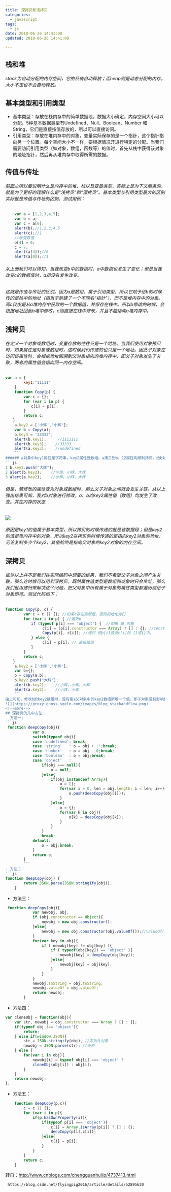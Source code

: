```yaml
---
title: 深拷贝和浅拷贝
categories:
  - javascript
tags:
  - js
date: 2018-06-26 14:41:08
updated: 2018-06-26 14:41:08

---
```

## 栈和堆
###### stack为自动分配的内存空间，它由系统自动释放；而heap则是动态分配的内存，大小不定也不会自动释放。
 
## 基本类型和引用类型
 - 基本类型：存放在栈内存中的简单数据段，数据大小确定，内存空间大小可以分配。5种基本数据类型有Undefined、Null、Boolean、Number 和 String，它们是直接按值存放的，所以可以直接访问。
 - 引用类型：存放在堆内存中的对象，变量实际保存的是一个指针，这个指针指向另一个位置。每个空间大小不一样，要根据情况开进行特定的分配。当我们需要访问引用类型（如对象，数组，函数等）的值时，首先从栈中获得该对象的地址指针，然后再从堆内存中取得所需的数据。

## 传值与传址
###### 前面之所以要说明什么是内存中的堆、栈以及变量类型，实际上是为下文服务的，就是为了更好的理解什么是“浅拷贝”和“深拷贝”。基本类型与引用类型最大的区别实际就是传值与传址的区别。测试用例：
```js
	var a = [1,2,3,4,5];
    var b = a;
    var c = a[0];
    alert(b);//1,2,3,4,5
    alert(c);//1
    //改变数值
    b[4] = 6;
    c = 7;
    alert(a[4]);//6
    alert(a[0]);//1
```
###### 从上面我们可以得知，当我改变b中的数据时，a中数据也发生了变化；但是当我改变c的数据值时，a却没有发生改变。
###### 这就是传值与传址的区别。因为a是数组，属于引用类型，所以它赋予给b的时候传的是栈中的地址（相当于新建了一个不同名“指针”），而不是堆内存中的对象。而c仅仅是从a堆内存中获取的一个数据值，并保存在栈中。所以b修改的时候，会根据地址回到a堆中修改，c则直接在栈中修改，并且不能指向a堆内存中。

## 浅拷贝
###### 在定义一个对象或数组时，变量存放的往往只是一个地址。当我们使用对象拷贝时，如果属性是对象或数组时，这时候我们传递的也只是一个地址。因此子对象在访问该属性时，会根据地址回溯到父对象指向的堆内存中，即父子对象发生了关联，两者的属性值会指向同一内存空间。
```js
var a = {
        key1:"11111"
    }
    function Copy(p) {
        var c = {};
        for (var i in p) { 
        　　c[i] = p[i];
        }
        return c;
　　}
    a.key2 = ['小辉','小辉'];
    var b = Copy(a);
	b.key3 = '33333';
    alert(b.key1);     //1111111
    alert(b.key3);    //33333
    alert(a.key3);    //undefined
    ```
###### a对象中key1属性是字符串，key2属性是数组。a拷贝到b，12属性均顺利拷贝。给b对象新增一个字符串类型的属性key3时，b能正常修改，而a中无定义。说明子对象的key3（基本类型）并没有关联到父对象中，所以undefined。
```js
1 b.key2.push("大辉");
2 alert(b.key2);    //小辉，小辉，大辉
3 alert(a.key2);    //小辉，小辉，大辉
```
###### 但是，若修改的属性变为对象或数组时，那么父子对象之间就会发生关联。从以上弹出结果可知，我对b对象进行修改，a、b的key2属性值（数组）均发生了改变。其在内存的状态.
![](https://proxy.qnoss.seeln.com/images/blog_stackandflow2.png)
###### 原因是key1的值属于基本类型，所以拷贝的时候传递的就是该数据段；但是key2的值是堆内存中的对象，所以key2在拷贝的时候传递的是指向key2对象的地址，无论复制多少个key2，其值始终是指向父对象的key2对象的内存空间。

## 深拷贝
###### 或许以上并不是我们在实际编码中想要的结果，我们不希望父子对象之间产生关联，那么这时候可以用到深拷贝。既然属性值类型是数组和或象时只会传址，那么我们就用递归来解决这个问题，把父对象中所有属于对象的属性类型都遍历赋给子对象即可。测试代码如下：
```js
function Copy(p, c) {
        var c = c || {}; //如果c存在则赋值，否则初始化为{}
        for (var i in p) { //遍历p
        　　if (typeof p[i] === 'object') {  //如果 是 对象 
        　　　　　c[i] = (p[i].constructor === Array) ? [] : {}; //constructor方法返回一个对象的属性，如果是array则复制[] 否则 复制 {}
        　　　　　Copy(p[i], c[i]); //递归 把p[i]放进c[i]的 []或{}中。
        　　} else {
        　　　　　c[i] = p[i]; // 直接赋值
        　　}
        }
        return c;
　　}    
    a.key2 = ['小辉','小辉'];
    var b={};
    b = Copy(a,b);        
    b.key2.push("大辉");
    alert(b.key2);    //小辉，小辉，大辉
    alert(a.key2);    //小辉，小辉
    ```
由上可知，修改b的key2数组时，没有使a父对象中的key2数组新增一个值，即子对象没有影响到父对象a中的key2。其存储模式大致如下：
![](https://proxy.qnoss.seeln.com/images/blog_stackandflow.png)
<!--more-->
## 深拷贝的几中方法：
- 方法一:
```js
 function deepCopy(obj){
            var o;
            switch(typeof obj){
            case 'undefined': break;
            case 'string'   : o = obj + '';break;
            case 'number'   : o = obj - 0;break;
            case 'boolean'  : o = obj;break;
            case 'object'   :
                if(obj === null){
                    o = null;
                }else{
                    if(obj instanceof Array){
                        o = [];
                        for(var i = 0, len = obj.length; i < len; i++){
                            o.push(deepCopy(obj[i]));
                        }
                    }else{
                        o = {};
                        for(var k in obj){
                            o[k] = deepCopy(obj[k]);
                        }
                    }
                }
                break;
            default:
                o = obj;break;
            }
            return o;
        }
        ```
- 方法二：
```js
function deepCopy(obj) {
        return JSON.parse(JSON.stringify(obj));
    }
```
- 方法三：
```js
 function deepCopy(obj){
            var newobj, obj;
            if (obj.constructor == Object){
                newobj = new obj.constructor();
            }else{
                newobj = new obj.constructor(obj.valueOf());//valueOf()方法返回 Array 对象的原始值
            }
            for(var key in obj){
                if ( newobj[key] != obj[key] ){
                    if ( typeof(obj[key]) == 'object' ){
                        newobj[key] = deepCopy(obj[key]);
                    }else{
                        newobj[key] = obj[key];
                    }
                }
            }
            newobj.toString = obj.toString;
            newobj.valueOf = obj.valueOf;
            return newobj;
        }
```
- 方法四：
```js
var cloneObj = function(obj){
    var str, newobj = obj.constructor === Array ? [] : {};
    if(typeof obj !== 'object'){
        return;
    } else if(window.JSON){
        str = JSON.stringify(obj), //系列化对象
        newobj = JSON.parse(str); //还原
    } else {
        for(var i in obj){
            newobj[i] = typeof obj[i] === 'object' ? 
            cloneObj(obj[i]) : obj[i]; 
        }
    }
    return newobj;
};
```
- 方法五：
```js
	function deepCopy(p,c){
        c = c || {};
        for (var i in p){
            if(p.hasOwnProperty(i)){
                if(typeof p[i] === 'object'){
                    c[i] = Array.isArray(p[i]) ? [] : {};
                    deepCopy(p[i],c[i]);
                }else{
                    c[i] = p[i];
                }
            }
        }
        return c;
    }
```
转自：http://www.cnblogs.com/chengguanhui/p/4737413.html

     https://blog.csdn.net/flyingpig2016/article/details/52895620




